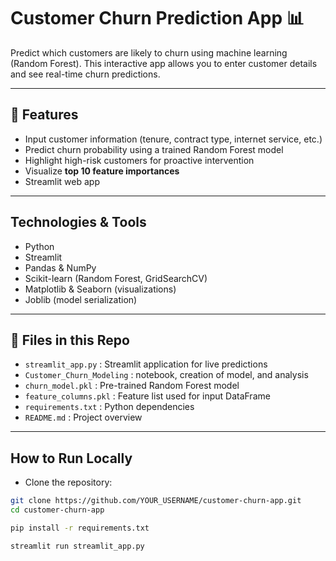 # Customer Churn Prediction App 📊

Predict which customers are likely to churn using machine learning (Random Forest). This interactive app allows you to enter customer details and see real-time churn predictions.

---

## 🔹 Features

- Input customer information (tenure, contract type, internet service, etc.)  
- Predict churn probability using a trained Random Forest model  
- Highlight high-risk customers for proactive intervention  
- Visualize **top 10 feature importances**  
- Streamlit web app

---

## Technologies & Tools

- Python  
- Streamlit  
- Pandas & NumPy  
- Scikit-learn (Random Forest, GridSearchCV)  
- Matplotlib & Seaborn (visualizations)  
- Joblib (model serialization)

---

## 📁 Files in this Repo

- `streamlit_app.py` : Streamlit application for live predictions
- `Customer_Churn_Modeling` : notebook, creation of model, and analysis
- `churn_model.pkl` : Pre-trained Random Forest model  
- `feature_columns.pkl` : Feature list used for input DataFrame  
- `requirements.txt` : Python dependencies  
- `README.md` : Project overview  

---

## How to Run Locally

- Clone the repository:
```bash
git clone https://github.com/YOUR_USERNAME/customer-churn-app.git
cd customer-churn-app

pip install -r requirements.txt

streamlit run streamlit_app.py






